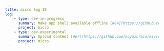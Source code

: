 ```yaml
---
title: micro log 18
log:
    - type: dev-in-progress
      summary: Make app shell available offline [#64](https://github.com/noyainrain/micro/issues/64)
      project: micro
    - type: dev-experimental
      summary: Upload content [#67](https://github.com/noyainrain/micro/issues/67)
      project: micro
---
```

